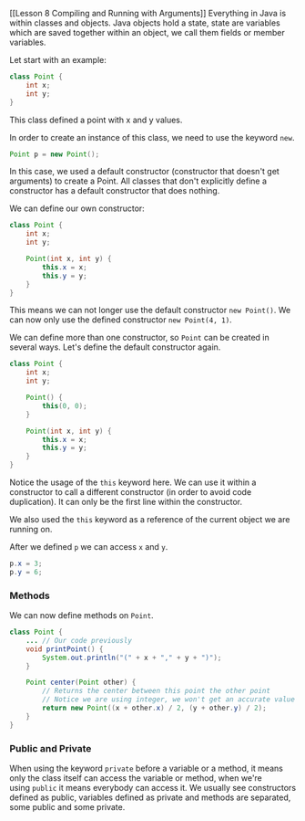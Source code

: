 [[Lesson 8 Compiling and Running with Arguments]]
Everything in Java is within classes and objects. Java objects hold a state, state are variables which are saved together within an object, we call them fields or member variables.

Let start with an example:

```java
class Point {
    int x;
    int y;
}
```

This class defined a point with x and y values.

In order to create an instance of this class, we need to use the keyword `new`.

```java
Point p = new Point();
```

In this case, we used a default constructor (constructor that doesn't get arguments) to create a Point. All classes that don't explicitly define a constructor has a default constructor that does nothing.

We can define our own constructor:

```java
class Point {
    int x;
    int y;

    Point(int x, int y) {
        this.x = x;
        this.y = y;
    }
}
```

This means we can not longer use the default constructor `new Point()`. We can now only use the defined constructor `new Point(4, 1)`.

We can define more than one constructor, so `Point` can be created in several ways. Let's define the default constructor again.

```java
class Point {
    int x;
    int y;

    Point() {
        this(0, 0);
    }

    Point(int x, int y) {
        this.x = x;
        this.y = y;
    }
}
```

Notice the usage of the `this` keyword here. We can use it within a constructor to call a different constructor (in order to avoid code duplication). It can only be the first line within the constructor.

We also used the `this` keyword as a reference of the current object we are running on.

After we defined `p` we can access `x` and `y`.

```java
p.x = 3;
p.y = 6;
```

### Methods

We can now define methods on `Point`.

```java
class Point {
    ... // Our code previously
    void printPoint() {
        System.out.println("(" + x + "," + y + ")");
    }

    Point center(Point other) {
        // Returns the center between this point the other point
        // Notice we are using integer, we won't get an accurate value
        return new Point((x + other.x) / 2, (y + other.y) / 2);
    }
}
```

### Public and Private


When using the keyword `private` before a variable or a method, it means only the class itself can access the variable or method, when we're using `public` it means everybody can access it. We usually see constructors defined as public, variables defined as private and methods are separated, some public and some private.
